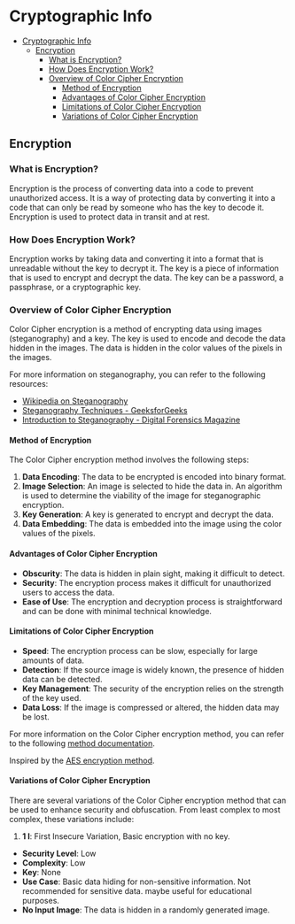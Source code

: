# Cryptographic Info

- [Cryptographic Info](#cryptographic-info)
  - [Encryption](#encryption)
    - [What is Encryption?](#what-is-encryption)
    - [How Does Encryption Work?](#how-does-encryption-work)
    - [Overview of Color Cipher Encryption](#overview-of-color-cipher-encryption)
      - [Method of Encryption](#method-of-encryption)
      - [Advantages of Color Cipher Encryption](#advantages-of-color-cipher-encryption)
      - [Limitations of Color Cipher Encryption](#limitations-of-color-cipher-encryption)
      - [Variations of Color Cipher Encryption](#variations-of-color-cipher-encryption)

## Encryption

### What is Encryption?

Encryption is the process of converting data into a code to prevent unauthorized access. It is a way of protecting data by converting it into a code that can only be read by someone who has the key to decode it. Encryption is used to protect data in transit and at rest.

### How Does Encryption Work?

Encryption works by taking data and converting it into a format that is unreadable without the key to decrypt it. The key is a piece of information that is used to encrypt and decrypt the data. The key can be a password, a passphrase, or a cryptographic key.

### Overview of Color Cipher Encryption

Color Cipher encryption is a method of encrypting data using images (steganography) and a key. The key is used to encode and decode the data hidden in the images. The data is hidden in the color values of the pixels in the images.

For more information on steganography, you can refer to the following resources:
- [Wikipedia on Steganography](https://en.wikipedia.org/wiki/Steganography)
- [Steganography Techniques - GeeksforGeeks](https://www.geeksforgeeks.org/steganography-techniques/)
- [Introduction to Steganography - Digital Forensics Magazine](https://www.digitalforensicsmagazine.com/index.php?option=com_content&view=article&id=62:introduction-to-steganography&catid=43:steganography&Itemid=69)

#### Method of Encryption

The Color Cipher encryption method involves the following steps:

1. **Data Encoding**: The data to be encrypted is encoded into binary format.
2. **Image Selection**: An image is selected to hide the data in. An algorithm is used to determine the viability of the image for steganographic encryption.
3. **Key Generation**: A key is generated to encrypt and decrypt the data.
4. **Data Embedding**: The data is embedded into the image using the color values of the pixels.

#### Advantages of Color Cipher Encryption

- **Obscurity**: The data is hidden in plain sight, making it difficult to detect.
- **Security**: The encryption process makes it difficult for unauthorized users to access the data.
- **Ease of Use**: The encryption and decryption process is straightforward and can be done with minimal technical knowledge.

#### Limitations of Color Cipher Encryption

- **Speed**: The encryption process can be slow, especially for large amounts of data.
- **Detection**: If the source image is widely known, the presence of hidden data can be detected.
- **Key Management**: The security of the encryption relies on the strength of the key used.
- **Data Loss**: If the image is compressed or altered, the hidden data may be lost.

For more information on the Color Cipher encryption method, you can refer to the following [method documentation](../method/method.md).

Inspired by the [AES encryption method](https://www.techtarget.com/searchsecurity/definition/Advanced-Encryption-Standard#:~:text=The%20Advanced%20Encryption%20Standard%20(AES)%20is%20a%20symmetric%20block%20cipher,cybersecurity%20and%20electronic%20data%20protection.).

#### Variations of Color Cipher Encryption

There are several variations of the Color Cipher encryption method that can be used to enhance security and obfuscation. From least complex to most complex, these variations include:

1. **1 I**: First Insecure Variation, Basic encryption with no key.
  - **Security Level**: Low
  - **Complexity**: Low
  - **Key**: None
  - **Use Case**: Basic data hiding for non-sensitive information. Not recommended for sensitive data. maybe useful for educational purposes.
  - **No Input Image**: The data is hidden in a randomly generated image.

<!-- TODO: Add more variations.  -->